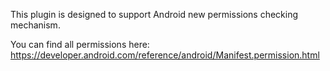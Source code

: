 
This plugin is designed to support Android new permissions checking mechanism.

You can find all permissions here: https://developer.android.com/reference/android/Manifest.permission.html
